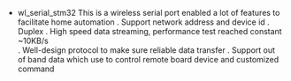 
- wl_serial_stm32
    This is a wireless serial port enabled a lot of features to facilitate home automation
    . Support network address and device id
    . Duplex 
    . High speed data streaming, performance test reached constant ~10KB/s  
    . Well-design protocol to make sure reliable data transfer
    . Support out of band data which use to control remote board device and customized command
